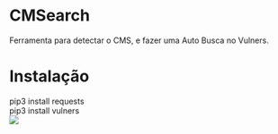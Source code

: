 # CMSearch
Ferramenta para detectar o CMS, e fazer uma Auto Busca no Vulners.
<h1>Instalação</h1>
pip3 install requests<br>
pip3 install vulners<br>
<img src="https://i.imgur.com/GkHGbIx.png"/>
